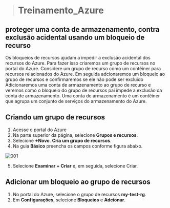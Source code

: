 
> # **Treinamento_Azure**

## proteger uma conta de armazenamento, contra exclusão acidental usando um bloqueio de recurso


  Os bloqueios de recursos ajudam a impedir a exclusão acidental dos recursos do Azure.
Para fazer isso criaremos um grupo de recursos no portal do Azure. Considere um grupo de recurso como um contêiner para recursos relacionados do Azure.
Em seguida adcionaremos um bloqueio ao grupo de recursos e confirmaremos se ele não pode ser excluido
  Adicionaremos uma conta de armazenamento ao grupo de recurso e veremos como o bloqueio do grupo de recursos pai impede a exclusão da conta de armazenamento. Uma conta de armazenamento é um contêiner que agrupa um conjunto de serviços do armazenamento do Azure.


## Criando um grupo de recursos
1. Acesse o portal do Azure
2. Na parte superior da página, selecione **Grupos e recursos**.
3. Selecione **+Novo**. **Cria um grupo de recursos**. 
4. Na guia **Básico** preencha os campos conforme figura abaixo.

![001](https://user-images.githubusercontent.com/49000442/139307373-26eabdd2-e538-4a72-9da4-6d6144bdd8d1.JPG)

5. Selecione **Examinar + Criar** e, em seguida, selecione Criar.

 ## Adicionar um bloqueio ao grupo de recursos

1. No portal do Azure, selecione o grupo de recursos **my-test-rg**.
2. Em **Configurações**, selecione **Bloqueios** e **Adcionar**.

